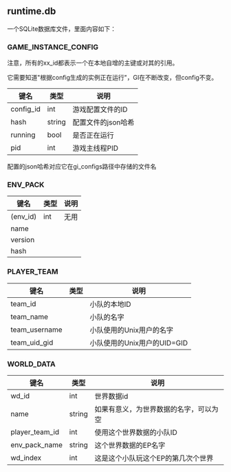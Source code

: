 
## runtime.db

一个SQLite数据库文件，里面内容如下：

### GAME_INSTANCE_CONFIG

注意，所有的xx_id都表示一个在本地自增的主键或对其的引用。

它需要知道"根据config生成的实例正在运行"，GI在不断改变，但config不变。

| 键名 | 类型 | 说明 |
|----|----|----|
| config_id | int | 游戏配置文件的ID |
| hash | string | 配置文件的json哈希 |
| running | bool | 是否正在运行 |
| pid | int | 游戏主线程PID |

配置的json哈希对应它在gi_configs路径中存储的文件名

### ENV_PACK

| 键名 | 类型 | 说明 |
|----|----|----|
| (env_id) | int | 无用 |
| name |    |    |
| version |    |    |
| hash |    |    |

### PLAYER_TEAM

| 键名 | 类型 | 说明 |
|----|----|----|
| team_id |    | 小队的本地ID |
| team_name |    | 小队的名字 |
| team_username |    | 小队使用的Unix用户的名字 |
| team_uid_gid |    | 小队使用的Unix用户的UID=GID |

### WORLD_DATA

| 键名 | 类型 | 说明 |
|----|----|----|
| wd_id | int | 世界数据id |
| name | string | 如果有意义，为世界数据的名字，可以为空 |
| player_team_id | int | 使用这个世界数据的小队ID |
| env_pack_name | string | 这个世界数据的EP名字 |
| wd_index | int | 这是这个小队玩这个EP的第几次个世界 |
